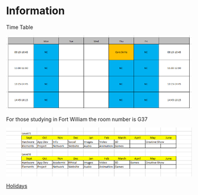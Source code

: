 # Information

Time Table

![](.gitbook/assets/timetable.png)

For those studying in Fort William the room number is G37

![](.gitbook/assets/overview.png)

[Holidays](https://www.whc.uhi.ac.uk/t4-media/one-web/west-highland/students/Academic-Calendar-FE-2019-20.pdf)

